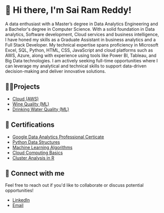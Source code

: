 <h1> 👋 Hi there, I'm Sai Ram Reddy! </h1>
A data enthusiast with a Master’s degree in Data Analytics Engineering and a Bachelor's degree in Computer Science. With a solid foundation in Data analytics, Software development, Cloud services and business intelligence, I have honed my skills as a Graduate Assistant in business analytics and a Full Stack Developer. My technical expertise spans proficiency in Microsoft Excel, SQL, Python, HTML, CSS, JavaScript and cloud platforms such as AWS, Azure, along with experience using tools like Power BI, Tableau, and Big Data technologies. I am actively seeking full-time opportunities where I can leverage my analytical and technical skills to support data-driven decision-making and deliver innovative solutions.

<h2>👨‍💻Projects</h2>

- [Cloud (AWS)](https://github.com/SRRObulReddy-Data/Weather-Data-Logger-AWS)
- [Wine Quality (ML)](https://github.com/SRRObulReddy-Data/Wine_Quality_Prediction_Project)
- [Drinking Water Quality (ML)](https://github.com/SRRObulReddy-Data/Drinking_Water_Quality_Detection)


<h2>📄 Certifications</h2>

- [Google Data Analytics Professional Certicate](https://www.coursera.org/account/accomplishments/specialization/certificate/7UQH9ZN8UPPK)
- [Python Data Structures](https://www.coursera.org/account/accomplishments/verify/DZV6ZTJQ3YPP)
- [Machine Learning Algorithms](https://www.coursera.org/account/accomplishments/verify/UVJJYLDPL9H7)
- [Cloud Computing Basics](https://www.coursera.org/account/accomplishments/verify/UG3UZKWHHBMT)
- [Cluster Analysis in R](https://www.datacamp.com/statement-of-accomplishment/course/ca41b19db3aa7edc191b34301afc9f54ec687cba?raw=1)

<h2>🔗 Connect with me</h2>
Feel free to reach out if you'd like to collaborate or discuss potential opportunities!


- [LinkedIn](www.linkedin.com/in/sairamreddy-srr)
- [Email](mailto:sairamreddyobulreddy@gmail.com)
  
<!-- [Portfolio](https://yourportfolio.com) 

<!--
**SRRObulReddy-Data/SRRObulReddy-Data** is a ✨ _special_ ✨ repository because its `README.md` (this file) appears on your GitHub profile.

Here are some ideas to get you started:

- 🔭 I’m currently working on ...
- 🌱 I’m currently learning ...
- 👯 I’m looking to collaborate on ...
- 🤔 I’m looking for help with ...
- 💬 Ask me about ...
- 📫 How to reach me: ...
- 😄 Pronouns: ...
- ⚡ Fun fact: ...
-->
